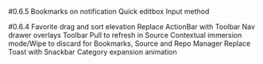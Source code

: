 #0.6.5
Bookmarks on notification
Quick editbox
Input method

#0.6.4
Favorite drag and sort elevation
Replace ActionBar with Toolbar
Nav drawer overlays Toolbar
Pull to refresh in Source
Contextual immersion mode/Wipe to discard for Bookmarks, Source and Repo Manager
Replace Toast with Snackbar
Category expansion animation